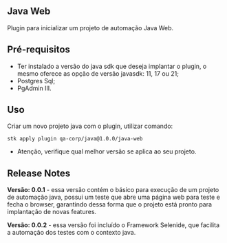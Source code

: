 ## Java Web

Plugin para inicializar um projeto de automação Java Web.

## Pré-requisitos

* Ter instalado a versão do java sdk que deseja implantar o plugin, o mesmo oferece as opção de versão javasdk: 11, 17 ou 21;
* Postgres Sql;
* PgAdmin III.


## Uso

Criar um novo projeto java com o plugin, utilizar comando:

```
stk apply plugin qa-corp/java@1.0.0/java-web
```

* Atenção, verifique qual melhor versão se aplica ao seu projeto.

## Release Notes

**Versão: 0.0.1** - essa versão contém o básico para execução de um projeto de automação java, possui um teste que abre uma página web para teste e fecha o browser, garantindo dessa forma que o projeto está pronto para implantação de novas features.

**Versão: 0.0.2** - essa versão foi incluído o Framework Selenide, que facilita a automação dos testes com o contexto java.
